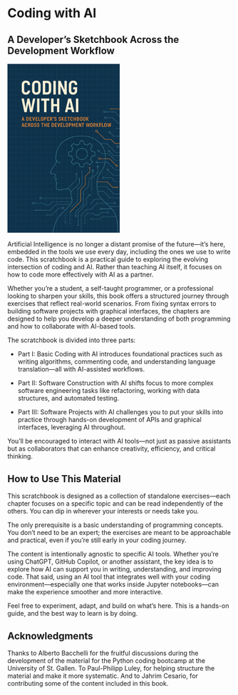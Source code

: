 # Coding with AI
## A Developer’s Sketchbook Across the Development Workflow

<img src="cover/cover-coding-with-AI.png" alt="Book Cover" width="50%"/>


Artificial Intelligence is no longer a distant promise of the future—it’s here, embedded in the tools we use every day, including the ones we use to write code. This scratchbook is a practical guide to exploring the evolving intersection of coding and AI. Rather than teaching AI itself, it focuses on how to code more effectively with AI as a partner.

Whether you’re a student, a self-taught programmer, or a professional looking to sharpen your skills, this book offers a structured journey through exercises that reflect real-world scenarios. From fixing syntax errors to building software projects with graphical interfaces, the chapters are designed to help you develop a deeper understanding of both programming and how to collaborate with AI-based tools.

The scratchbook is divided into three parts:

* Part I: Basic Coding with AI introduces foundational practices such as writing algorithms, commenting code, and understanding language translation—all with AI-assisted workflows.

* Part II: Software Construction with AI shifts focus to more complex software engineering tasks like refactoring, working with data structures, and automated testing.

* Part III: Software Projects with AI challenges you to put your skills into practice through hands-on development of APIs and graphical interfaces, leveraging AI throughout.

You’ll be encouraged to interact with AI tools—not just as passive assistants but as collaborators that can enhance creativity, efficiency, and critical thinking.


## How to Use This Material

This scratchbook is designed as a collection of standalone exercises—each chapter focuses on a specific topic and can be read independently of the others. You can dip in wherever your interests or needs take you.

The only prerequisite is a basic understanding of programming concepts. You don’t need to be an expert; the exercises are meant to be approachable and practical, even if you’re still early in your coding journey.

The content is intentionally agnostic to specific AI tools. Whether you’re using ChatGPT, GitHub Copilot, or another assistant, the key idea is to explore how AI can support you in writing, understanding, and improving code. That said, using an AI tool that integrates well with your coding environment—especially one that works inside Jupyter notebooks—can make the experience smoother and more interactive.

Feel free to experiment, adapt, and build on what’s here. This is a hands-on guide, and the best way to learn is by doing.

## Acknowledgments

Thanks to Alberto Bacchelli for the fruitful discussions during the development of the material for the Python coding bootcamp at the University of St. Gallen.
To Paul-Philipp Luley, for helping structure the material and make it more systematic.
And to Jahrim Cesario, for contributing some of the content included in this book.
